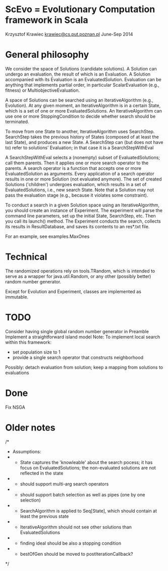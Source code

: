 ScEvo = Evolutionary Computation framework in Scala
===================================================
Krzysztof Krawiec
krawiec@cs.put.poznan.pl
June-Sep 2014

General philosophy
===================

We consider the space of Solutions (candidate solutions). 
A Solution can undergo an evaluation, the result of which is an Evaluation. 
A Solution accompanied with its Evaluation is an EvaluatedSolution. 
Evaluation can be anything that implements partial order, in particular ScalarEvaluation (e.g., fitness) or MultiobjectiveEvaluation. 

A space of Solutions can be searched using an IterativeAlgorithm (e.g., Evolution). 
At any given moment, an IterativeAlgorithm is in a certain State, which is a set of one or more EvaluatedSolutions. 
An IterativeAlgorithm can use one or more StoppingCondition to decide whether search should be terminated. 

To move from one State to another, IterativeAlgorithm uses SearchStep. 
SearchStep takes the previous history of States (composed of at least the last State), and produces a new State. 
A SearchStep can (but does not have to) refer to solutions' Evaluation; in that case it is a SearchStepWithEval

A SearchStepWithEval selects a (nonempty) subset of EvaluatedSolutions; call them parents. 
Then it applies one or more search operator to the parents. 
A search operator is a function that accepts one or more EvaluatedSolution as arguments. 
Every application of a search operator results in one or more Solution (not evaluated anymore). 
The set of created Solutions ('children') undergoes evaluation, which results in a set of EvaluatedSolutions, i.e., new search State. 
Note that a Solution may not pass the evaluation stage (e.g., because it violates some constraint). 

To conduct a search in a given Solution space using an IterativeAlgorithm, you should create an instance of Experiment. 
The experiment will parse the command line parameters, set up the initial State, SearchStep, etc.
Then you call its launch() method. 
The Experiment conducts the search, collects its results in ResultDatabase, and saves its contents to an res*.txt file. 

For an example, see examples.MaxOnes

Technical
=========

The randomized operations rely on tools.TRandom, which is intended to serve as a wrapper for java.util.Random, 
or any other (possibly better) random number generator. 

Except for Evolution and Experiment, classes are implemented as immutable.


TODO
====

Consider having single global random number generator in Preamble
Implement a straightforward island model
Note: To implement local search within this framework:
- set population size to 1
- provide a single search operator that constructs neighborhood

Possibly: detach evaluation from solution; keep a mapping from solutions to evaluations

Done
====
Fix NSGA

Older notes
===========

/* 
 * Assumptions:
 * - State captures the 'knowleable' about the search pocess; it has focus on EvaluatedSolutions; the non-evaluated solutions are not reflected in the state
 * - should support multi-arg search operators
 * - should support batch selection as well as pipes (one by one selection)
 * - SearchAlgorithm is applied to Seq[State], which should contain at least the previous state
 * - IterativeAlgorithm should not see other solutions than EvaluatedSolutions
 * - finding ideal should be also a stopping condition
 * - bestOfGen should be moved to postIterationCallback?


 */